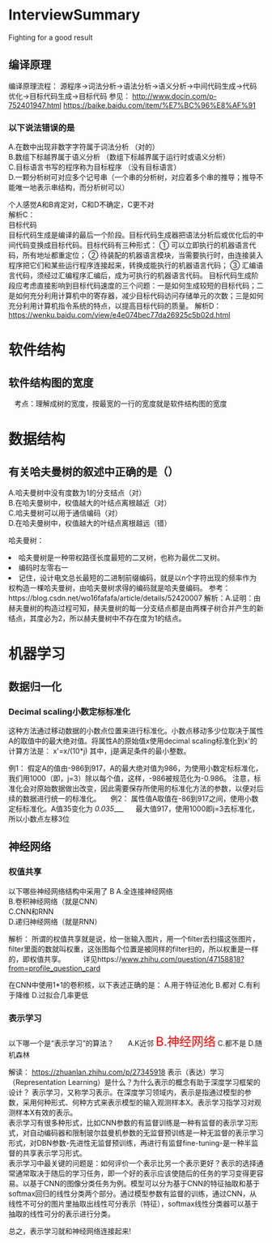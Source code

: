 # InterviewSummary

Fighting for  a good result         

## 编译原理
编译原理流程：
源程序->词法分析->语法分析->语义分析->中间代码生成->代码优化->目标代码生成->目标代码
参见： http://www.docin.com/p-752401947.html
      https://baike.baidu.com/item/%E7%BC%96%E8%AF%91

### 以下说法错误的是        
A.在数中出现非数字字符属于词法分析 （对的）            
B.数组下标越界属于语义分析 （数组下标越界属于运行时或语义分析）                
C.目标语言书写的程序称为目标程序 （没有目标语言）                   
D.一颗分析树可对应多个记号串（一个串的分析树，对应着多个串的推导；推导不能唯一地表示串结构，而分析树可以）

个人感觉A和B肯定对，C和D不确定，C更不对             
解析C：                    
目标代码                  
目标代码生成是编译的最后一个阶段。目标代码生成器把语法分析后或优化后的中间代码变换成目标代码。目标代码有三种形式：
① 可以立即执行的机器语言代码，所有地址都重定位；
② 待装配的机器语言模块，当需要执行时，由连接装入程序把它们和某些运行程序连接起来，转换成能执行的机器语言代码；
③ 汇编语言代码，须经过汇编程序汇编后，成为可执行的机器语言代码。
目标代码生成阶段应考虑直接影响到目标代码速度的三个问题：一是如何生成较短的目标代码；二是如何充分利用计算机中的寄存器，减少目标代码访问存储单元的次数；三是如何充分利用计算机指令系统的特点，以提高目标代码的质量。
解析D：
https://wenku.baidu.com/view/e4e074bec77da26925c5b02d.html


# 软件结构
## 软件结构图的宽度
    考点：理解成树的宽度，按最宽的一行的宽度就是软件结构图的宽度
    
    
# 数据结构
## 有关哈夫曼树的叙述中正确的是（）                 
A.哈夫曼树中没有度数为1的分支结点（对）            
B.在哈夫曼树中，权值越大的叶结点离根越近（对）             
C.哈夫曼树可以用于通信编码（对）                 
D.在哈夫曼树中，权值越大的叶结点离根越远（错）  

哈夫曼树：
<li>哈夫曼树是一种带权路径长度最短的二叉树，也称为最优二叉树。
<li>编码时左零右一
<li>记住，设计电文总长最短的二进制前缀编码，就是以n个字符出现的频率作为权构造一棵哈夫曼树，由哈夫曼树求得的编码就是哈夫曼编码。
参考：https://blog.csdn.net/wo16fafafa/article/details/52420007
解析：A.证明：由赫夫曼树的构造过程可知，赫夫曼树的每一分支结点都是由两棵子树合并产生的新结点，其度必为2，所以赫夫曼树中不存在度为1的结点。


# 机器学习

## 数据归一化
### Decimal scaling小数定标标准化
这种方法通过移动数据的小数点位置来进行标准化。小数点移动多少位取决于属性A的取值中的最大绝对值。将属性A的原始值x使用decimal scaling标准化到x'的计算方法是：
                                   x'=x/(10*j)
    其中，j是满足条件的最小整数。

例1： 假定A的值由-986到917，A的最大绝对值为986，为使用小数定标标准化，我们用1000（即，j=3）除以每个值，这样，-986被规范化为-0.986。
     注意，标准化会对原始数据做出改变，因此需要保存所使用的标准化方法的参数，以便对后续的数据进行统一的标准化。
     
例2： 属性值A取值在-86到917之间，使用小数定标标准化。A值35变化为 _0.035____
      最大值917，使用1000即j=3去标准化，所以小数点左移3位
## 神经网络
### 权值共享 
以下哪些神经网络结构中采用了 B
A.全连接神经网络      
B.卷积神经网络（就是CNN）         
C.CNN和RNN               
D.递归神经网络（就是RNN）

解析：
所谓的权值共享就是说，给一张输入图片，用一个filter去扫描这张图片，filter里面的数就叫权重，这张图每个位置是被同样的filter扫的，所以权重是一样的，即权值共享。         
详见https://www.zhihu.com/question/47158818?from=profile_question_card

在CNN中使用1*1的卷积核，以下表述正确的是：
A.用于特征池化
B.都对
C.有利于降维
D.过拟合几率更低
### 表示学习

以下哪一个是“表示学习”的算法？       
A.K近邻
<font color=red size=5>B.神经网络</font>
C.都不是
D.随机森林

解读：
https://zhuanlan.zhihu.com/p/27345918
表示（表达）学习（Representation Learning）是什么？为什么表示的概念有助于深度学习框架的设计？
表示学习，又称学习表示。在深度学习领域内，表示是指通过模型的参数，采用何种形式、何种方式来表示模型的输入观测样本X。表示学习指学习对观测样本X有效的表示。            
表示学习有很多种形式，比如CNN参数的有监督训练是一种有监督的表示学习形式，对自动编码器和限制玻尔兹曼机参数的无监督预训练是一种无监督的表示学习形式，对DBN参数-先进性无监督预训练，再进行有监督fine-tuning-是一种半监督的共享表示学习形式。              
表示学习中最关键的问题是：如何评价一个表示比另一个表示更好？表示的选择通常通常取决于随后的学习任务，即一个好的表示应该使随后的任务的学习变得更容易。以基于CNN的图像分类任务为例。模型可以分为基于CNN的特征抽取和基于softmax回归的线性分类两个部分。通过模型参数有监督的训练，通过CNN，从线性不可分的图片里抽取出线性可分表示（特征），softmax线性分类器可以基于抽取的线性可分的表示进行分类。

总之，表示学习就和神经网络连接起来!
